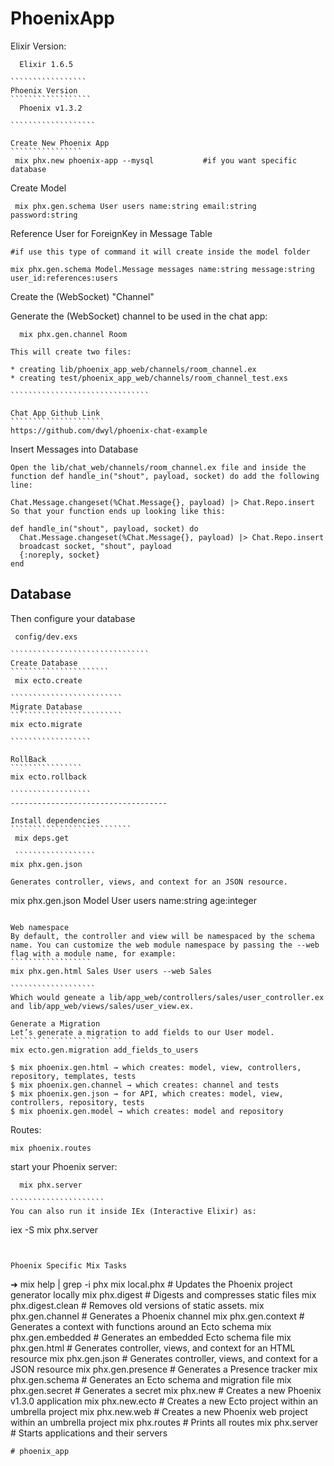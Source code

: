 # PhoenixApp

Elixir Version:
````````````````````
  Elixir 1.6.5 

`````````````````
Phoenix Version
``````````````````
  Phoenix v1.3.2

```````````````````

Create New Phoenix App
````````````````
 mix phx.new phoenix-app --mysql           #if you want specific database

```````````````````````````````````````````````
Create Model
````````````````````````````````
 mix phx.gen.schema User users name:string email:string password:string

```````````````````````````````````
Reference User for ForeignKey in Message Table
``````````````````````````````````````
#if use this type of command it will create inside the model folder

mix phx.gen.schema Model.Message messages name:string message:string user_id:references:users

``````````````````````````````````````````

Create the (WebSocket) "Channel"
 
 Generate the (WebSocket) channel to be used in the chat app:
``````````````````````````````````````
  mix phx.gen.channel Room

This will create two files:

* creating lib/phoenix_app_web/channels/room_channel.ex
* creating test/phoenix_app_web/channels/room_channel_test.exs

```````````````````````````````

Chat App Github Link
`````````````````````
https://github.com/dwyl/phoenix-chat-example

`````````````````````````````````````````

Insert Messages into Database
`````````````````````````
Open the lib/chat_web/channels/room_channel.ex file and inside the function def handle_in("shout", payload, socket) do add the following line:

Chat.Message.changeset(%Chat.Message{}, payload) |> Chat.Repo.insert  
So that your function ends up looking like this:

def handle_in("shout", payload, socket) do
  Chat.Message.changeset(%Chat.Message{}, payload) |> Chat.Repo.insert  
  broadcast socket, "shout", payload
  {:noreply, socket}
end

````````````````````````````````````````````

Database
-----------------------------

Then configure your database
`````````````````````````````````
 config/dev.exs

```````````````````````````````
Create Database
``````````````````````
 mix ecto.create

`````````````````````````
Migrate Database
`````````````````````````
mix ecto.migrate

``````````````````

RollBack 
````````````````
mix ecto.rollback

``````````````````
-----------------------------------

Install dependencies 
```````````````````````````
 mix deps.get

 ``````````````````
mix phx.gen.json

Generates controller, views, and context for an JSON resource.

`````````````````````````````````
mix phx.gen.json Model User users name:string age:integer

`````````````````````````````

Web namespace
By default, the controller and view will be namespaced by the schema name. You can customize the web module namespace by passing the --web flag with a module name, for example:
``````````````````
mix phx.gen.html Sales User users --web Sales

```````````````````
Which would geneate a lib/app_web/controllers/sales/user_controller.ex and lib/app_web/views/sales/user_view.ex.

Generate a Migration
Let’s generate a migration to add fields to our User model.
`````````````````````````
mix ecto.gen.migration add_fields_to_users

``````````````````````````````

````````````````````````````
$ mix phoenix.gen.html → which creates: model, view, controllers, repository, templates, tests
$ mix phoenix.gen.channel → which creates: channel and tests
$ mix phoenix.gen.json → for API, which creates: model, view, controllers, repository, tests
$ mix phoenix.gen.model → which creates: model and repository

`````````````````````````````


Routes:
````````````
mix phoenix.routes

``````````````````

start your Phoenix server:
`````````````````````````````
  mix phx.server

`````````````````````
You can also run it inside IEx (Interactive Elixir) as:
`````````````````````````````
  iex -S mix phx.server

`````````````````````````


Phoenix Specific Mix Tasks
````````````````````````````
➜ mix help | grep -i phx
mix local.phx          # Updates the Phoenix project generator locally
mix phx.digest         # Digests and compresses static files
mix phx.digest.clean   # Removes old versions of static assets.
mix phx.gen.channel    # Generates a Phoenix channel
mix phx.gen.context    # Generates a context with functions around an Ecto schema
mix phx.gen.embedded   # Generates an embedded Ecto schema file
mix phx.gen.html       # Generates controller, views, and context for an HTML resource
mix phx.gen.json       # Generates controller, views, and context for a JSON resource
mix phx.gen.presence   # Generates a Presence tracker
mix phx.gen.schema     # Generates an Ecto schema and migration file
mix phx.gen.secret     # Generates a secret
mix phx.new            # Creates a new Phoenix v1.3.0 application
mix phx.new.ecto       # Creates a new Ecto project within an umbrella project
mix phx.new.web        # Creates a new Phoenix web project within an umbrella project
mix phx.routes         # Prints all routes
mix phx.server         # Starts applications and their servers


``````````````````````
# phoenix_app
